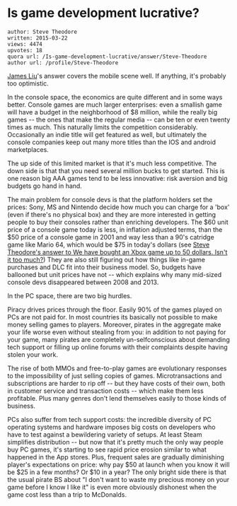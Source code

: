 # Is game development lucrative?

	author: Steve Theodore
	written: 2015-03-22
	views: 4474
	upvotes: 18
	quora url: /Is-game-development-lucrative/answer/Steve-Theodore
	author url: /profile/Steve-Theodore


[James Liu](https://www.quora.com/profile/James-Liu-20)'s answer covers the mobile scene well. If anything, it's probably too optimistic.

In the console space, the economics are quite different and in some ways better. Console games are much larger enterprises: even a smallish game will have a budget in the neighborhood of $8 million, while the really big games -- the ones that make the regular media -- can be ten or even twenty times as much. This naturally limits the competition considerably. Occasionally an indie title will get featured as well, but ultimately the console companies keep out many more titles than the IOS and android marketplaces.

The up side of this limited market is that it's much less competitive. The down side is that that you need several million bucks to get started. This is one reason big AAA games tend to be less innovative: risk aversion and big budgets go hand in hand. 

The main problem for console devs is that the platform holders set the prices: Sony, MS and Nintendo decide how much you can charge for a 'box' (even if there's no physical box) and they are more interested in getting people to buy their consoles rather than enriching developers. The $60 unit price of a console game today is less, in inflation adjusted terms, than the $50 price of a console game in 2001 and way less than a 90's catridge game like Mario 64, which would be $75 in today's dollars (see [Steve Theodore's answer to We have bought an Xbox game up to 50 dollars. Isn't it too much?](https://www.quora.com/We-have-bought-an-Xbox-game-up-to-50-dollars-Isnt-it-too-much/answer/Steve-Theodore)) They are also still figuring out how things like in-game purchases and DLC fit into their business model. So, budgets have ballooned but unit prices have not -- which explains why many mid-sized console devs disappeared between 2008 and 2013. 

In the PC space, there are two big hurdles.

Piracy drives prices through the floor. Easily 90% of the games played on PCs are not paid for. In most countries its basically not possible to make money selling games to players. Moreover, pirates in the aggregate make your life worse even without stealing from you: in addition to not paying for your game, many pirates are completely un-selfconscious about demanding tech support or filling up online forums with their complaints despite having stolen your work. 

The rise of both MMOs and free-to-play games are evolutionary responses to the impossibility of just selling copies of games. Microtransactions and subscriptions are harder to rip off -- but they have costs of their own, both in customer service and transaction costs -- which make them less profitable. Plus many genres don't lend themselves easily to those kinds of business. 

PCs also suffer from tech support costs: the incredible diversity of PC operating systems and hardware imposes big costs on developers who have to test against a bewildering variety of setups. At least Steam simplifies distribution -- but now that it's pretty much the only way people buy PC games, it's starting to see rapid price erosion similar to what happened in the App stores. Plus, frequent sales are gradually diminishing player's expectations on price: why pay $50 at launch when you know it will be $25 in a few months? Or $10 in a year? The only bright side there is that the usual pirate BS about "I don't want to waste my precious money on your game before I know I like it" is even more obviously dishonest when the game cost less than a trip to McDonalds.

